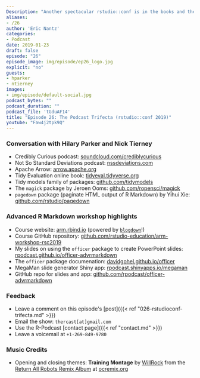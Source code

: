 ```yaml
---
Description: "Another spectacular rstudio::conf is in the books and the R-Podcast has tons of insights to share!  We kick off our coverage with a three-podcast crossover as I am joined by Credibly Curious co-host Nick Tierny and Not So Standard Deviations co-host Hilary Parker!  We discuss our impressions of the conference and where we'd like to see R go in 2019.  Plus I share how my journey to the Advanced R-Markdown workshop is a testament to the welcoming and openness that the R community offers. This is just the beginning of our coverage and I hope you enjoy this episode!"  
aliases:
- /26
author: 'Eric Nantz'
categories:
- Podcast
date: 2019-01-23
draft: false
episode: "26"
episode_image: img/episode/ep26_logo.jpg
explicit: "no"
guests:
- hparker
- ntierney
images:
- img/episode/default-social.jpg
podcast_bytes: ""
podcast_duration: ""
podcast_file: 'tGduAF14'
title: "Episode 26: The Podcast Trifecta (rstudio::conf 2019)"
youtube: "Faw4j2tpk9Q"
---
```


### Conversation with Hilary Parker and Nick Tierney

* Credibly Curious podcast: [soundcloud.com/crediblycurious](https://soundcloud.com/crediblycurious)
* Not So Standard Deviations podcast: [nssdeviations.com](http://nssdeviations.com/)
* Apache Arrow: [arrow.apache.org](https://arrow.apache.org/)
* Tidy Evaluation online book: [tidyeval.tidyverse.org](https://tidyeval.tidyverse.org/)
* Tidy models family of packages: [github.com/tidymodels](https://github.com/tidymodels)
* The `magick` package by Jeroen Ooms: [github.com/ropensci/magick](https://github.com/ropensci/magick)
* `pagedown` package (paginate HTML output of R Markdown) by Yihui Xie: [github.com/rstudio/pagedown](https://github.com/rstudio/pagedown)

### Advanced R Markdown workshop highlights

* Course website: [arm.rbind.io](https://arm.rbind.io/) (powered by [`blogdown`](https://bookdown.org/yihui/blogdown/)!)
* Course GitHub repository: [github.com/rstudio-education/arm-workshop-rsc2019](https://github.com/rstudio-education/arm-workshop-rsc2019)
* My slides on using the `officer` package to create PowerPoint slides: [rpodcast.github.io/officer-advrmarkdown](https://rpodcast.github.io/officer-advrmarkdown)
* The `officer` package documenation: [davidgohel.github.io/officer](https://davidgohel.github.io/officer/)
* MegaMan slide generator Shiny app: [rpodcast.shinyapps.io/megaman](https://rpodcast.shinyapps.io/megaman/)
* GitHub repo for slides and app: [github.com/rpodcast/officer-advrmarkdown](https://github.com/rpodcast/officer-advrmarkdown)

### Feedback

- Leave a comment on this episode's [post]({{< ref "026-rstudioconf-trifecta.md" >}})
- Email the show: `thercast[at]gmail.com`
- Use the R-Podcast [contact page]({{< ref "contact.md" >}})
- Leave a voicemail at `+1-269-849-9780`

### Music Credits

- Opening and closing themes: __Training Montage__ by [WillRock](http://ocremix.org/artist/5043/willrock)  from the [Return All Robots Remix Album](http://ocremix.org/events/returnallrobots/) at [ocremix.org](http://ocremix.org/)
